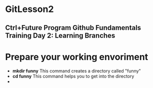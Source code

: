 # GitLesson2
## Ctrl+Future Program Github Fundamentals Training Day 2: Learning Branches
# Prepare your working envoriment
- **mkdir funny** This command creates a directory called "funny"
- **cd funny** This command helps you to get into the directory
- 
